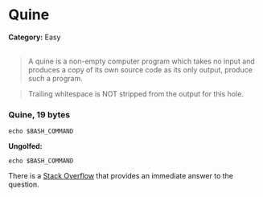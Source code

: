 <h1>Quine</h1>
<b>Category:</b> Easy
<br><br>

> A quine is a non-empty computer program which takes no input and produces a copy of its own source code as its only output, produce such a program.

> Trailing whitespace is NOT stripped from the output for this hole.

<h3>Quine, 19 bytes</h3>


```Quine
echo $BASH_COMMAND
```

<b>Ungolfed:</b>

```Quine
echo $BASH_COMMAND
```

There is a <a href="https://stackoverflow.com/questions/40933213/shortest-non-null-bash-quine">Stack Overflow</a> that provides an immediate answer to the question.

